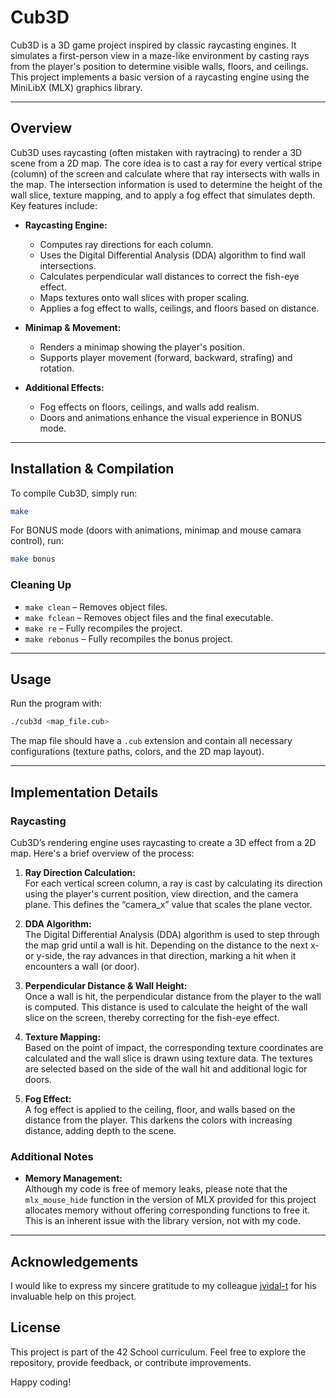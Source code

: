 # Cub3D

Cub3D is a 3D game project inspired by classic raycasting engines. It simulates a first-person view in a maze-like environment by casting rays from the player's position to determine visible walls, floors, and ceilings. This project implements a basic version of a raycasting engine using the MiniLibX (MLX) graphics library.

---

## Overview

Cub3D uses raycasting (often mistaken with raytracing) to render a 3D scene from a 2D map. The core idea is to cast a ray for every vertical stripe (column) of the screen and calculate where that ray intersects with walls in the map. The intersection information is used to determine the height of the wall slice, texture mapping, and to apply a fog effect that simulates depth. Key features include:

- **Raycasting Engine:** 
  - Computes ray directions for each column.
  - Uses the Digital Differential Analysis (DDA) algorithm to find wall intersections.
  - Calculates perpendicular wall distances to correct the fish-eye effect.
  - Maps textures onto wall slices with proper scaling.
  - Applies a fog effect to walls, ceilings, and floors based on distance.

- **Minimap & Movement:**
  - Renders a minimap showing the player's position.
  - Supports player movement (forward, backward, strafing) and rotation.

- **Additional Effects:**
  - Fog effects on floors, ceilings, and walls add realism.
  - Doors and animations enhance the visual experience in BONUS mode.

---

## Installation & Compilation

To compile Cub3D, simply run:

```sh
make
```

For BONUS mode (doors with animations, minimap and mouse camara control), run:

```sh
make bonus
```

### Cleaning Up

- `make clean` – Removes object files.
- `make fclean` – Removes object files and the final executable.
- `make re` – Fully recompiles the project.
- `make rebonus` – Fully recompiles the bonus project.

---

## Usage

Run the program with:

```sh
./cub3d <map_file.cub>
```

The map file should have a `.cub` extension and contain all necessary configurations (texture paths, colors, and the 2D map layout).

---

## Implementation Details

### Raycasting

Cub3D’s rendering engine uses raycasting to create a 3D effect from a 2D map. Here's a brief overview of the process:

1. **Ray Direction Calculation:**  
   For each vertical screen column, a ray is cast by calculating its direction using the player's current position, view direction, and the camera plane. This defines the “camera_x” value that scales the plane vector.

2. **DDA Algorithm:**  
   The Digital Differential Analysis (DDA) algorithm is used to step through the map grid until a wall is hit. Depending on the distance to the next x- or y-side, the ray advances in that direction, marking a hit when it encounters a wall (or door).

3. **Perpendicular Distance & Wall Height:**  
   Once a wall is hit, the perpendicular distance from the player to the wall is computed. This distance is used to calculate the height of the wall slice on the screen, thereby correcting for the fish-eye effect.

4. **Texture Mapping:**  
   Based on the point of impact, the corresponding texture coordinates are calculated and the wall slice is drawn using texture data. The textures are selected based on the side of the wall hit and additional logic for doors.

5. **Fog Effect:**  
   A fog effect is applied to the ceiling, floor, and walls based on the distance from the player. This darkens the colors with increasing distance, adding depth to the scene.

### Additional Notes

- **Memory Management:**  
  Although my code is free of memory leaks, please note that the `mlx_mouse_hide` function in the version of MLX provided for this project allocates memory without offering corresponding functions to free it. This is an inherent issue with the library version, not with my code.

---

## Acknowledgements
I would like to express my sincere gratitude to my colleague [jvidal-t](https://github.com/Flingocho)
 for his invaluable help on this project.

## License

This project is part of the 42 School curriculum. Feel free to explore the repository, provide feedback, or contribute improvements.

Happy coding!
